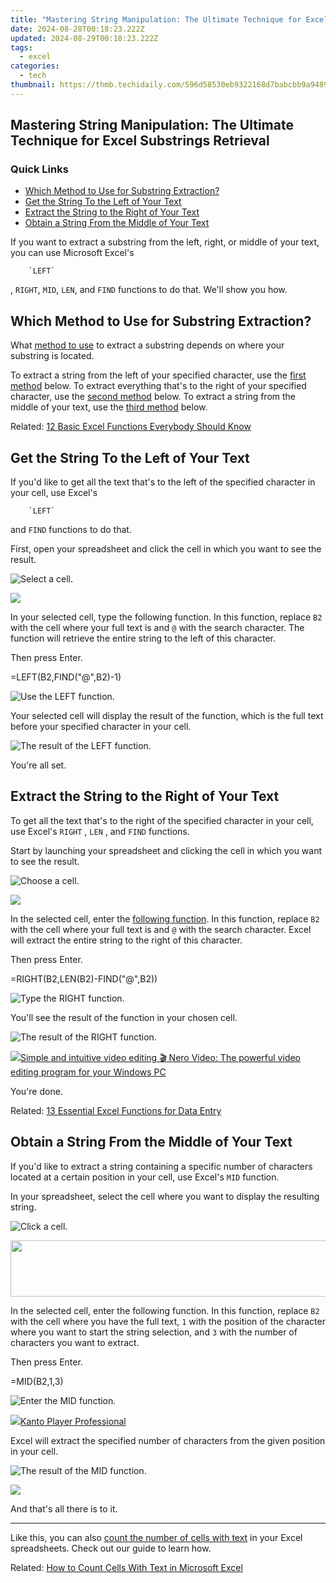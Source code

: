 ```yaml
---
title: "Mastering String Manipulation: The Ultimate Technique for Excel Substrings Retrieval"
date: 2024-08-28T00:18:23.222Z
updated: 2024-08-29T00:18:23.222Z
tags:
  - excel
categories:
  - tech
thumbnail: https://thmb.techidaily.com/596d58530eb9322168d7babcbb9a9489a386dda09536b6b2d4f38f91d6402603.jpg
---
```


## Mastering String Manipulation: The Ultimate Technique for Excel Substrings Retrieval

### Quick Links

* [Which Method to Use for Substring Extraction?](https://youtube-clips.techidaily.com/new-crafting-a-pro-sports-youtube-feed-on-macos/)
* [Get the String To the Left of Your Text](https://facebook-video-share.techidaily.com/in-2024-youtube-ad-free-watching-chromefirefoxandroidios-tutorial/)
* [Extract the String to the Right of Your Text](https://ai-live-streaming.techidaily.com/meet-geekoms-game-changer-the-mini-pc-ax8-equipped-with-next-gen-intel-and-cutting-edge-ryzen-processors/)
* [Obtain a String From the Middle of Your Text](https://driver-download.techidaily.com/easy-installation-brother-mfc-9340cdw-drivers-for-windows-10-8-and-7-free-downloads-and-updates/)

 If you want to extract a substring from the left, right, or middle of your text, you can use Microsoft Excel's

        `LEFT`
    
 , `RIGHT`, `MID`, `LEN`, and `FIND` functions to do that. We'll show you how.

##  Which Method to Use for Substring Extraction?

 What [method to use](https://visual-screen-recording.techidaily.com/in-2024-a-step-by-step-recorder-for-discord-enthusiasts/) to extract a substring depends on where your substring is located.

 To extract a string from the left of your specified character, use the [first method](https://network-issues.techidaily.com/1719974331029-eradicate-lagging-vids-instantly/) below. To extract everything that's to the right of your specified character, use the [second method](https://extra-skills.techidaily.com/updated-leading-meaningful-conversations-an-interviewers-journey/) below. To extract a string from the middle of your text, use the [third method](https://technical-tips.techidaily.com/navigating-through-facebooks-visual-library-a-comprehensive-guide-to-image-searches/) below.

Related: [12 Basic Excel Functions Everybody Should Know](https://visual-screen-recording.techidaily.com/in-2024-a-step-by-step-recorder-for-discord-enthusiasts/) 

##  Get the String To the Left of Your Text

 If you'd like to get all the text that's to the left of the specified character in your cell, use Excel's

        `LEFT`
    
 and `FIND` functions to do that.

 First, open your spreadsheet and click the cell in which you want to see the result.

![Select a cell.](https://static1.howtogeekimages.com/wordpress/wp-content/uploads/2022/05/1-left-select-cell.png) 

<!-- affiliate ads begin -->
<a href="https://store.revouninstaller.com/order/checkout.php?PRODS=28010250&QTY=1&AFFILIATE=108875&CART=1"><img src="https://secure.avangate.com/images/merchant/4282ec8de8c9be897e7aff4aa231b1a4/336__280a.jpg" border="0"></a>
<!-- affiliate ads end -->
 In your selected cell, type the following function. In this function, replace `B2` with the cell where your full text is and `@` with the search character. The function will retrieve the entire string to the left of this character.

 Then press Enter.

=LEFT(B2,FIND("@",B2)-1)

![Use the LEFT function.](https://static1.howtogeekimages.com/wordpress/wp-content/uploads/2022/05/2-enter-left-function.png) 

 Your selected cell will display the result of the function, which is the full text before your specified character in your cell.

![The result of the LEFT function.](https://static1.howtogeekimages.com/wordpress/wp-content/uploads/2022/05/3-left-function-result.png) 

 You're all set.

##  Extract the String to the Right of Your Text

 To get all the text that's to the right of the specified character in your cell, use Excel's `RIGHT` , `LEN` , and `FIND` functions.

 Start by launching your spreadsheet and clicking the cell in which you want to see the result.

![Choose a cell.](https://static1.howtogeekimages.com/wordpress/wp-content/uploads/2022/05/4-right-select-cell.png) 

<!-- affiliate ads begin -->
<a href="https://shop.systoolsgroup.com/affiliate.php?ACCOUNT=SYSTOOBY&AFFILIATE=108875&PATH=https%3A%2F%2Fwww.systoolsgroup.com%3FAFFILIATE%3D108875%26RESOURCE%3D%2BSysTools%2BPDF%2BUnlocker"><img src="https://www.systoolsgroup.com/box/pdf-unlocker.png" border="0"></a>
<!-- affiliate ads end -->
 In the selected cell, enter the [following function](https://vimeo-videos.techidaily.com/in-2024-high-end-downloads-best-10-apps-for-extracting-vimeo-videos/). In this function, replace `B2` with the cell where your full text is and `@` with the search character. Excel will extract the entire string to the right of this character.

 Then press Enter.

=RIGHT(B2,LEN(B2)-FIND("@",B2))

![Type the RIGHT function.](https://static1.howtogeekimages.com/wordpress/wp-content/uploads/2022/05/5-type-right-function.png) 

 You'll see the result of the function in your chosen cell.

![The result of the RIGHT function.](https://static1.howtogeekimages.com/wordpress/wp-content/uploads/2022/05/6-right-function-result.png) 

<!-- affiliate ads begin -->
<a href="https://store.nero.com/order/checkout.php?PRODS=42296685&QTY=1&AFFILIATE=108875&CART=1"><img src="http://cdnwww.nero.com/nero-com-wAssets/img/banners/2022/video-pp/ScreenshotSlider/Nero-Video-Advanced-editing.JPG" border="0">Simple and intuitive video editing
🎬 Nero Video:
The powerful video editing program for your Windows PC</a>
<!-- affiliate ads end -->
 You're done.

Related: [13 Essential Excel Functions for Data Entry](https://vimeo-videos.techidaily.com/in-2024-high-end-downloads-best-10-apps-for-extracting-vimeo-videos/) 

##  Obtain a String From the Middle of Your Text

 If you'd like to extract a string containing a specific number of characters located at a certain position in your cell, use Excel's `MID` function.

 In your spreadsheet, select the cell where you want to display the resulting string.

![Click a cell.](https://static1.howtogeekimages.com/wordpress/wp-content/uploads/2022/05/7-mid-select-cell.png) 

<!-- affiliate ads begin -->
<a href="https://natural-cycles.sjv.io/c/5597632/2072200/17885" target="_top" id="2072200"><img src="//a.impactradius-go.com/display-ad/17885-2072200" border="0" alt="" width="728" height="90"/></a><img height="0" width="0" src="https://imp.pxf.io/i/5597632/2072200/17885" style="position:absolute;visibility:hidden;" border="0" />
<!-- affiliate ads end -->
 In the selected cell, enter the following function. In this function, replace `B2` with the cell where you have the full text, `1` with the position of the character where you want to start the string selection, and `3` with the number of characters you want to extract.

 Then press Enter.

=MID(B2,1,3)

![Enter the MID function.](https://static1.howtogeekimages.com/wordpress/wp-content/uploads/2022/05/8-enter-mid-function.png) 

<!-- affiliate ads begin -->
<a href="https://secure.2checkout.com/order/checkout.php?PRODS=4742929&QTY=1&AFFILIATE=108875&CART=1"><img src="https://secure.avangate.com/images/merchant/e09fdffe648a30658a9657bbed7b2388/products/boxshot(2).png" border="0">Kanto Player Professional</a>
<!-- affiliate ads end -->
 Excel will extract the specified number of characters from the given position in your cell.

![The result of the MID function.](https://static1.howtogeekimages.com/wordpress/wp-content/uploads/2022/05/9-mid-function-result.png) 

<!-- affiliate ads begin -->
<a href="https://shop.copernic.com/order/checkout.php?PRODS=41033095&QTY=1&AFFILIATE=108875&CART=1"><img src="https://secure.2checkout.com/images/merchant/8d30aa96e72440759f74bd2306c1fa3d/Copernic-2023-Affiliate-728x90-Advanced-3YR.png" border="0"></a>
<!-- affiliate ads end -->
 And that's all there is to it.

---

 Like this, you can also [count the number of cells with text](https://buynow-tips.techidaily.com/family-fun-on-wheels-holy-stone-rc-cartoon-race-car-evaluation/) in your Excel spreadsheets. Check out our guide to learn how.

Related: [How to Count Cells With Text in Microsoft Excel](https://buynow-tips.techidaily.com/family-fun-on-wheels-holy-stone-rc-cartoon-race-car-evaluation/)

<ins class="adsbygoogle"
     style="display:block"
     data-ad-format="autorelaxed"
     data-ad-client="ca-pub-7571918770474297"
     data-ad-slot="1223367746"></ins>



<ins class="adsbygoogle"
     style="display:block"
     data-ad-client="ca-pub-7571918770474297"
     data-ad-slot="8358498916"
     data-ad-format="auto"
     data-full-width-responsive="true"></ins>


